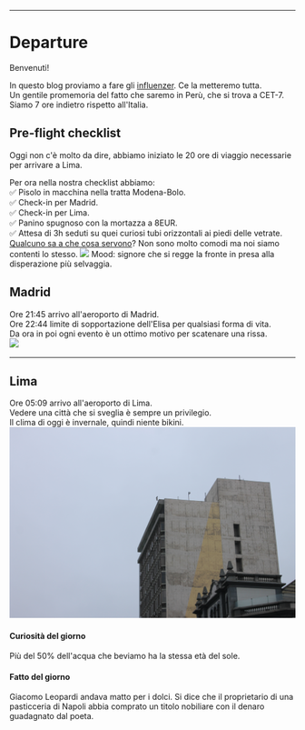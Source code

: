 ---
# Departure
Benvenuti!

In questo blog proviamo a fare gli [influenzer](https://en.wiktionary.org/wiki/Influenzer). Ce la metteremo tutta.</br>
Un gentile promemoria del fatto che saremo in Perù, che si trova a CET-7. Siamo 7 ore indietro rispetto all'Italia.

## Pre-flight checklist
Oggi non c'è molto da dire, abbiamo iniziato le 20 ore di viaggio necessarie per arrivare a Lima.

Per ora nella nostra checklist abbiamo:</br>
✅ Pisolo in macchina nella tratta Modena-Bolo. </br>
✅ Check-in per Madrid. </br>
✅ Check-in per Lima. </br>
✅ Panino spugnoso con la mortazza a 8EUR. </br>
✅ Attesa di 3h seduti su quei curiosi tubi orizzontali ai piedi delle vetrate. [Qualcuno sa a che cosa servono](https://chatgpt.com/share/871a6d9f-1369-4c9a-a376-e0b0f6c90efd)? Non sono molto comodi ma noi siamo contenti lo stesso.
![](../photos/blog/IMG_8415.JPG)
Mood: signore che si regge la fronte in presa alla disperazione più selvaggia.

## Madrid
Ore 21:45 arrivo all'aeroporto di Madrid.</br>
Ore 22:44 limite di sopportazione dell'Elisa per qualsiasi forma di vita. </br>
Da ora in poi ogni evento è un ottimo motivo per scatenare una rissa.</br>
![](../photos/blog/IMG_8423.JPG)

***
## Lima
Ore 05:09 arrivo all'aeroporto di Lima. </br>
Vedere una città che si sveglia è sempre un privilegio. </br>
Il clima di oggi è invernale, quindi niente bikini.
![](../photos/blog/IMG_8443.JPG)
#### Curiosità del giorno
Più del 50% dell'acqua che beviamo ha la stessa età del sole.
#### Fatto del giorno
Giacomo Leopardi andava matto per i dolci. Si dice che il proprietario di una pasticceria di Napoli abbia comprato un titolo nobiliare con il denaro guadagnato dal poeta.
